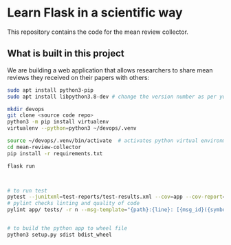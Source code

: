 # Learn Flask in a scientific way

This repository contains the code for the mean review collector.

## What is built in this project

We are building a web application that allows researchers to share mean reviews they received on their papers with others:


```bash
sudo apt install python3-pip
sudo apt install libpython3.8-dev # change the version number as per your python

mkdir devops
git clone <source code repo>
python3 -m pip install virtualenv
virtualenv --python=python3 ~/devops/.venv

source ~/devops/.venv/bin/activate  # activates python virtual environment
cd mean-review-collector
pip install -r requirements.txt

flask run



# to run test
pytest --junitxml=test-reports/test-results.xml --cov=app --cov-report=xml --cov-report=html
# pylint checks linting and quality of code
pylint app/ tests/ -r n --msg-template="{path}:{line}: [{msg_id}({symbol}), {obj}] {msg}" | tee pylint.txt


# to build the python app to wheel file
python3 setup.py sdist bdist_wheel
```
